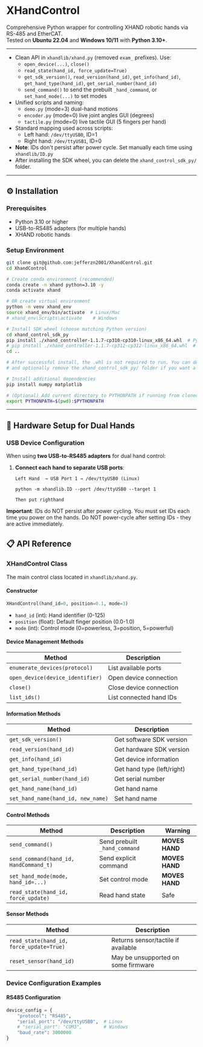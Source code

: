 # XHandControl

Comprehensive Python wrapper for controlling XHAND robotic hands via RS-485 and EtherCAT.  
Tested on **Ubuntu 22.04** and **Windows 10/11** with **Python 3.10+**.

---



- Clean API in `xhandlib/xhand.py` (removed `exam_` prefixes). Use:
  - `open_device(...)`, `close()`
  - `read_state(hand_id, force_update=True)`
  - `get_sdk_version()`, `read_version(hand_id)`, `get_info(hand_id)`, `get_hand_type(hand_id)`, `get_serial_number(hand_id)`
  - `send_command()` to send the prebuilt `_hand_command`, or `set_hand_mode(...)` to set modes
- Unified scripts and naming:
  - `demo.py` (mode=3) dual-hand motions
  - `encoder.py` (mode=0) live joint angles GUI (degrees)
  - `tactile.py` (mode=0) live tactile GUI (5 fingers per hand)
- Standard mapping used across scripts:
  - Left hand: `/dev/ttyUSB0`, ID=1
  - Right hand: `/dev/ttyUSB1`, ID=0
- **Note**: IDs don't persist after power cycle. Set manually each time using `xhandlib/ID.py`
- After installing the SDK wheel, you can delete the `xhand_control_sdk_py/` folder.

---

## ⚙️ Installation

### Prerequisites
- Python 3.10 or higher
- USB-to-RS485 adapters (for multiple hands)
- XHAND robotic hands

### Setup Environment

```bash
git clone git@github.com:jefferzn2001/XhandControl.git
cd XhandControl

# Create conda environment (recommended)
conda create -n xhand python=3.10 -y
conda activate xhand

# OR create virtual environment
python -m venv xhand_env
source xhand_env/bin/activate  # Linux/Mac
# xhand_env\Scripts\activate    # Windows

# Install SDK wheel (choose matching Python version)
cd xhand_control_sdk_py
pip install ./xhand_controller-1.1.7-cp310-cp310-linux_x86_64.whl  # Python 3.10 on Linux x86_64
# pip install ./xhand_controller-1.1.7-cp312-cp312-linux_x86_64.whl  # Python 3.12
cd ..

# After successful install, the .whl is not required to run. You can delete it
# and optionally remove the xhand_control_sdk_py/ folder if you want a lean repo.

# Install additional dependencies
pip install numpy matplotlib

# (Optional) Add current directory to PYTHONPATH if running from cloned repo
export PYTHONPATH=$(pwd):$PYTHONPATH
```

---

## 🔧 Hardware Setup for Dual Hands

### USB Device Configuration

When using **two USB-to-RS485 adapters** for dual hand control:

1. **Connect each hand to separate USB ports**:
   ```
   Left Hand  → USB Port 1 → /dev/ttyUSB0 (Linux)

   python -m xhandlib.ID --port /dev/ttyUSB0 --target 1

   Then put righthand
   ```

**Important**: IDs do NOT persist after power cycling. You must set IDs each time you power on the hands. Do NOT power-cycle after setting IDs - they are active immediately.



## 📋 API Reference

### XHandControl Class

The main control class located in `xhandlib/xhand.py`.

#### Constructor
```python
XHandControl(hand_id=0, position=0.1, mode=3)
```
- `hand_id` (int): Hand identifier (0-125)
- `position` (float): Default finger position (0.0-1.0)
- `mode` (int): Control mode (0=powerless, 3=position, 5=powerful)

#### Device Management Methods

| Method | Description |
|--------|-------------|
| `enumerate_devices(protocol)` | List available ports |
| `open_device(device_identifier)` | Open device connection |
| `close()` | Close device connection |
| `list_ids()` | List connected hand IDs |

#### Information Methods

| Method | Description |
|--------|-------------|
| `get_sdk_version()` | Get software SDK version |
| `read_version(hand_id)` | Get hardware SDK version |
| `get_info(hand_id)` | Get device information |
| `get_hand_type(hand_id)` | Get hand type (left/right) |
| `get_serial_number(hand_id)` | Get serial number |
| `get_hand_name(hand_id)` | Get hand name |
| `set_hand_name(hand_id, new_name)` | Set hand name |

#### Control Methods

| Method | Description | Warning |
|--------|-------------|-----------|
| `send_command()` | Send prebuilt `_hand_command` | **MOVES HAND** |
| `send_command(hand_id, HandCommand_t)` | Send explicit command | **MOVES HAND** |
| `set_hand_mode(mode, hand_id=...)` | Set control mode | **MOVES HAND** |
| `read_state(hand_id, force_update)` | Read hand state | Safe |

#### Sensor Methods

| Method | Description |
|--------|-------------|
| `read_state(hand_id, force_update=True)` | Returns sensor/tactile if available |
| `reset_sensor(hand_id)` | May be unsupported on some firmware |

### Device Configuration Examples

#### RS485 Configuration
```python
device_config = {
    "protocol": "RS485",
    "serial_port": "/dev/ttyUSB0",  # Linux
    # "serial_port": "COM3",        # Windows
    "baud_rate": 3000000
}
```
